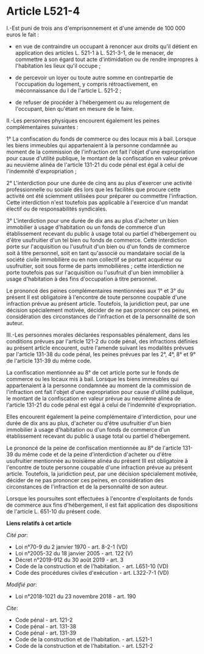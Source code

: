 # Article L521-4

I.-Est puni de trois ans d'emprisonnement et d'une amende de 100 000 euros le fait :

- en vue de contraindre un occupant à renoncer aux droits qu'il détient en application des articles L. 521-1 à L. 521-3-1, de
le menacer, de commettre à son égard tout acte d'intimidation ou de rendre impropres à l'habitation les lieux qu'il occupe ;

- de percevoir un loyer ou toute autre somme en contrepartie de l'occupation du logement, y compris rétroactivement, en
méconnaissance du I de l'article L. 521-2 ;

- de refuser de procéder à l'hébergement ou au relogement de l'occupant, bien qu'étant en mesure de le faire.

II.-Les personnes physiques encourent également les peines complémentaires suivantes :

1° La confiscation du fonds de commerce ou des locaux mis à bail. Lorsque les biens immeubles qui appartenaient à la personne
condamnée au moment de la commission de l'infraction ont fait l'objet d'une expropriation pour cause d'utilité publique, le
montant de la confiscation en valeur prévue au neuvième alinéa de l'article 131-21 du code pénal est égal à celui de
l'indemnité d'expropriation ;

2° L'interdiction pour une durée de cinq ans au plus d'exercer une activité professionnelle ou sociale dès lors que les
facilités que procure cette activité ont été sciemment utilisées pour préparer ou commettre l'infraction. Cette interdiction
n'est toutefois pas applicable à l'exercice d'un mandat électif ou de responsabilités syndicales.

3° L'interdiction pour une durée de dix ans au plus d'acheter un bien immobilier à usage d'habitation ou un fonds de commerce
d'un établissement recevant du public à usage total ou partiel d'hébergement ou d'être usufruitier d'un tel bien ou fonds de
commerce. Cette interdiction porte sur l'acquisition ou l'usufruit d'un bien ou d'un fonds de commerce soit à titre
personnel, soit en tant qu'associé ou mandataire social de la société civile immobilière ou en nom collectif se portant
acquéreur ou usufruitier, soit sous forme de parts immobilières ; cette interdiction ne porte toutefois pas sur l'acquisition
ou l'usufruit d'un bien immobilier à usage d'habitation à des fins d'occupation à titre personnel.

Le prononcé des peines complémentaires mentionnées aux 1° et 3° du présent II est obligatoire à l'encontre de toute personne
coupable d'une infraction prévue au présent article. Toutefois, la juridiction peut, par une décision spécialement motivée,
décider de ne pas prononcer ces peines, en considération des circonstances de l'infraction et de la personnalité de son
auteur.

III.-Les personnes morales déclarées responsables pénalement, dans les conditions prévues par l'article 121-2 du code pénal,
des infractions définies au présent article encourent, outre l'amende suivant les modalités prévues par l'article 131-38 du
code pénal, les peines prévues par les 2°, 4°, 8° et 9° de l'article 131-39 du même code.

La confiscation mentionnée au 8° de cet article porte sur le fonds de commerce ou les locaux mis à bail. Lorsque les biens
immeubles qui appartenaient à la personne condamnée au moment de la commission de l'infraction ont fait l'objet d'une
expropriation pour cause d'utilité publique, le montant de la confiscation en valeur prévue au neuvième alinéa de l'article
131-21 du code pénal est égal à celui de l'indemnité d'expropriation.

Elles encourent également la peine complémentaire d'interdiction, pour une durée de dix ans au plus, d'acheter ou d'être
usufruitier d'un bien immobilier à usage d'habitation ou d'un fonds de commerce d'un établissement recevant du public à usage
total ou partiel d'hébergement.

Le prononcé de la peine de confiscation mentionnée au 8° de l'article 131-39 du même code et de la peine d'interdiction
d'acheter ou d'être usufruitier mentionnée au troisième alinéa du présent III est obligatoire à l'encontre de toute personne
coupable d'une infraction prévue au présent article. Toutefois, la juridiction peut, par une décision spécialement motivée,
décider de ne pas prononcer ces peines, en considération des circonstances de l'infraction et de la personnalité de son
auteur.

Lorsque les poursuites sont effectuées à l'encontre d'exploitants de fonds de commerce aux fins d'hébergement, il est fait
application des dispositions de l'article L. 651-10 du présent code.

**Liens relatifs à cet article**

_Cité par_:

  - Loi n°70-9 du 2 janvier 1970 - art. 8-2-1 (VD)
  - Loi n°2005-32 du 18 janvier 2005 - art. 122 (V)
  - Décret n°2019-912 du 30 août 2019 - art. 3
  - Code de la construction et de l'habitation. - art. L651-10 (VD)
  - Code des procédures civiles d'exécution - art. L322-7-1 (VD)

_Modifié par_:

  - Loi n°2018-1021 du 23 novembre 2018 - art. 190

_Cite_:

  - Code pénal - art. 121-2
  - Code pénal - art. 131-38
  - Code pénal - art. 131-39
  - Code de la construction et de l'habitation. - art. L521-1
  - Code de la construction et de l'habitation. - art. L521-2
